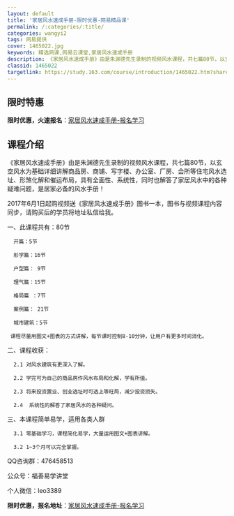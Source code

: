 ```yaml
---
layout: default
title: '家居风水速成手册-限时优惠-网易精品课'
permalink: /:categories/:title/
categories: wangyi2
tags: 网易提供
cover: 1465022.jpg
keywords: 精选网课,网易云课堂,家居风水速成手册
description: 《家居风水速成手册》由是朱渊德先生录制的视频风水课程，共七篇80节，以玄空风水为基础详细讲解商品房、商铺、写字楼、办公室
classid: 1465022
targetlink: https://study.163.com/course/introduction/1465022.htm?share=1&shareId=1025206652&utm_campaign=share&utm_medium=iphoneShare&utm_source=&utm_u=1025206652
---
```


## 限时特惠

**限时优惠，火速报名**：[家居风水速成手册-报名学习](https://study.163.com/course/introduction/1465022.htm?share=1&shareId=1025206652&utm_campaign=share&utm_medium=iphoneShare&utm_source=&utm_u=1025206652)

## 课程介绍

《家居风水速成手册》由是朱渊德先生录制的视频风水课程，共七篇80节，以玄空风水为基础详细讲解商品房、商铺、写字楼、办公室、厂房、会所等住宅风水选址、形煞化解和催运布局，具有全面性、系统性，同时也解答了家居风水中的各种疑难问题，是居家必备的风水手册！



2017年6月1日起购视频送《家居风水速成手册》图书一本，图书与视频课程内容同步，请购买后的学员将地址私信给我。



一、此课程共有：80节

      开篇：5节

      形学篇：16节

      户型篇： 9节

      理气篇：15节

      格局篇 ：7节

      案例篇： 21节

      城市建筑：5节

     课程尽量用图文+图表的方式讲解，每节课时控制8-10分钟，让用户有更多时间消化。



二、课程收获：

      2.1 对风水建筑有更深入了解。

      2.2 学完可为自己的商品房作风水布局和化解，学有所值。

      2.3 将来投资置业、创业选址时可选上等旺局，减少投资损失。

      2.4  系统性的解答了家居风水的各种疑问。



三、本课程简单易学，适用各类人群

      3.1 零基础学习，课程简化易学，大量运用图文+图表讲解。

      3.2 1~3个月可以完全掌握。



QQ咨询群：476458513

公众号：福善易学讲堂

个人微信：leo3389

**限时优惠，报名地址**：[家居风水速成手册-报名学习](https://study.163.com/course/introduction/1465022.htm?share=1&shareId=1025206652&utm_campaign=share&utm_medium=iphoneShare&utm_source=&utm_u=1025206652)

